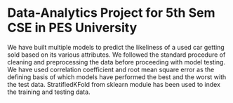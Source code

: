 # Data-Analytics Project for 5th Sem CSE in PES University
We have built multiple models to predict the likeliness of a used car getting sold based on its various attributes. We followed the standard procedure of cleaning and preprocessing the data before proceeding with model testing. 
We have used correlation coefficient and root mean square error as the defining basis of which models have performed the best and the worst with the test data.
StratifiedKFold from sklearn module has been used to index the training and testing data.
